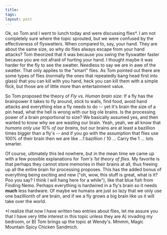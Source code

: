 ```yaml
---
title: 
tags: 
layout: post
---
```

Ok, so Tom and I went to lunch today and were discussing flies\*.  I am not completely sure where the topic sprouted, but we were confused by the effectiveness of flyswatters.  When compared to, say, your hand.  They are about the same size, so why do flies always escape from your hand attacks?  Tom theorized that it was because you swing the flyswatter faster because you are not afraid of hurting your hand.  I thought maybe it was harder for the fly to see the swatter.  Needless to say we are in awe of the swatter.  That only applies to the "smart" flies.  As Tom pointed out there are some types of flies (normally the ones that repeatedly bang head first into glass) that you can kill with you hand, heck you can kill them with a simple flick, but those are of little more than entertainment value. 



So Tom proposed the theory of _Fly vs. Human brain size_:  If a fly has the brainpower it takes to fly around, stick to walls, find food, avoid hand attacks and everything else a fly needs to do -- yet it's brain the size of a pin head, what the hell is wrong with our big ole brains.  Is the processing power of a brain proportional to size?  We basically assumed yes, and then wanted to know why we are wasting our brain. Yeah, yeah, we all know that _humans only use 10% of our brains_, but our brains are at least a bazillion times bigger than a fly's -- and if you go with the assumption that flies use 100% of their brain then we are like ...1 bazillion / 10 ... Carry the 1 ... lots smarter.  



Of course, ultimately this led nowhere, but in the mean time we came up with a few possible explanations for _Tom's 1st theory of flies_.  My favorite is that perhaps they cannot store memories in their brains at all, thus freeing up all the entire brain for processing proposes.  This has the added bonus of everything being exciting and new ("oh, wow, this stuff is great, what is it?  Poo you say?  I think I will hang here for a while"), like that blue fish from Finding Nemo.  Perhaps everything is hardwired in a fly's brain so it needs **much** less hardware.  Of maybe we humans are just so lazy that we only use one bazillionth of are brain, and if we a fly grows a big brain like us it will take over the world.  



\*I realize that now I have written two entries about flies, let me assure you that I have very little interest in this topic unless they are A) invading my bedroom, or B) Tom brings up the topic at Wendy's.  Mmmm, Magic Mountain Spicy Chicken Sandmich.
